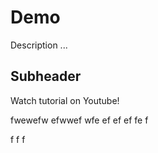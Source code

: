 # Demo

Description ...

## Subheader

Watch tutorial on Youtube!

fwewefw
efwwef
wfe
ef
ef
ef
fe
f

f
f
f